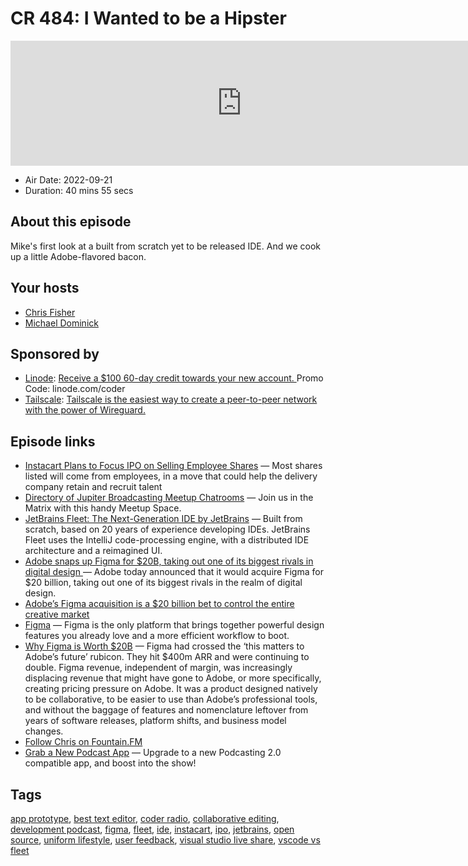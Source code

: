 # CR 484: I Wanted to be a Hipster

<iframe src="https://player.fireside.fm/v2/MLf2ZzhC+J_E68N3V?theme=dark" width="740" height="200" frameborder="0" scrolling="no"></iframe>

* Air Date: 2022-09-21
* Duration: 40 mins 55 secs

## About this episode

Mike's first look at a built from scratch yet to be released IDE. And we cook up a little Adobe-flavored bacon.

## Your hosts
* [Chris Fisher](https://coder.show/hosts/chrislas)
* [Michael Dominick](https://coder.show/hosts/michael)

## Sponsored by

  * [Linode](https://linode.com/coder): [Receive a $100 60-day credit towards your new account. ](https://linode.com/coder) Promo Code: linode.com/coder
  * [Tailscale](https://tailscale.com/coder): [Tailscale is the easiest way to create a peer-to-peer network with the power of Wireguard. ](https://tailscale.com/coder)



## Episode links

  * [Instacart Plans to Focus IPO on Selling Employee Shares](https://www.wsj.com/articles/instacart-plans-to-focus-ipo-on-selling-employee-shares-11663581602?mod=djemalertNEWS "Instacart Plans to Focus IPO on Selling Employee Shares") — Most shares listed will come from employees, in a move that could help the delivery company retain and recruit talent 
  * [Directory of Jupiter Broadcasting Meetup Chatrooms](https://bit.ly/meetupmatrix "Directory of Jupiter Broadcasting Meetup Chatrooms") — Join us in the Matrix with this handy Meetup Space.
  * [JetBrains Fleet: The Next-Generation IDE by JetBrains](https://www.jetbrains.com/fleet/ "JetBrains Fleet: The Next-Generation IDE by JetBrains") — Built from scratch, based on 20 years of experience developing IDEs. JetBrains Fleet uses the IntelliJ code-processing engine, with a distributed IDE architecture and a reimagined UI. 
  * [Adobe snaps up Figma for $20B, taking out one of its biggest rivals in digital design ](https://techcrunch.com/2022/09/15/adobe-is-buying-figma-for-20b-taking-out-one-of-its-biggest-rivals-in-digital-design/ "Adobe snaps up Figma for $20B, taking out one of its biggest rivals in digital design ") — Adobe today announced that it would acquire Figma for $20 billion, taking out one of its biggest rivals in the realm of digital design.
  * [Adobe’s Figma acquisition is a $20 billion bet to control the entire creative market](https://www.theverge.com/2022/9/17/23357404/adobe-figma-acquisition-20-billion-bet-control-creative-market-antitrust?scrolla=5eb6d68b7fedc32c19ef33b4 "Adobe’s Figma acquisition is a $20 billion bet to control the entire creative market")
  * [Figma](https://www.figma.com/design/ "Figma") — Figma is the only platform that brings together powerful design features you already love and a more efficient workflow to boot.
  * [Why Figma is Worth $20B](https://hunterwalk.com/2022/09/19/why-figma-is-worth-20b-and-other-observations-from-the-adobe-acquisition/ "Why Figma is Worth $20B") — Figma had crossed the ‘this matters to Adobe’s future’ rubicon. They hit $400m ARR and were continuing to double. Figma revenue, independent of margin, was increasingly displacing revenue that might have gone to Adobe, or more specifically, creating pricing pressure on Adobe. It was a product designed natively to be collaborative, to be easier to use than Adobe’s professional tools, and without the baggage of features and nomenclature leftover from years of software releases, platform shifts, and business model changes.
  * [Follow Chris on Fountain.FM](https://fountain.fm/chrislas?code=e72160c3c5 "Follow Chris on Fountain.FM")
  * [Grab a New Podcast App](http://newpodcastapps.com/ "Grab a New Podcast App") — Upgrade to a new Podcasting 2.0 compatible app, and boost into the show!



## Tags

[app prototype](https://coder.show/tags/app%20prototype), [best text editor](https://coder.show/tags/best%20text%20editor), [coder radio](https://coder.show/tags/coder%20radio), [collaborative editing](https://coder.show/tags/collaborative%20editing), [development podcast](https://coder.show/tags/development%20podcast), [figma](https://coder.show/tags/figma), [fleet](https://coder.show/tags/fleet), [ide](https://coder.show/tags/ide), [instacart](https://coder.show/tags/instacart), [ipo](https://coder.show/tags/ipo), [jetbrains](https://coder.show/tags/jetbrains), [open source](https://coder.show/tags/open%20source), [uniform lifestyle](https://coder.show/tags/uniform%20lifestyle), [user feedback](https://coder.show/tags/user%20feedback), [visual studio live share](https://coder.show/tags/visual%20studio%20live%20share), [vscode vs fleet](https://coder.show/tags/vscode%20vs%20fleet)